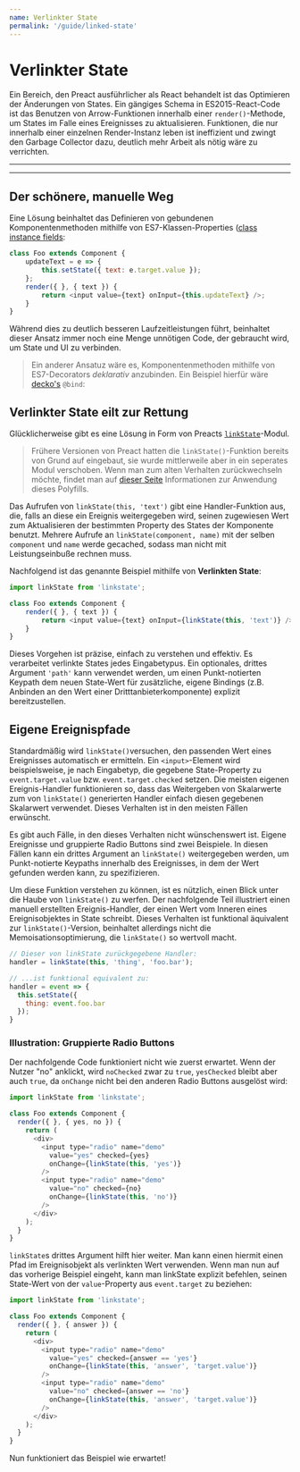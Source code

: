 ```yaml
---
name: Verlinkter State
permalink: '/guide/linked-state'
---
```


# Verlinkter State<!-- omit in toc -->

Ein Bereich, den Preact ausführlicher als React behandelt ist das Optimieren der Änderungen von States. Ein gängiges Schema in ES2015-React-Code ist das Benutzen von Arrow-Funktionen innerhalb einer `render()`-Methode, um States im Falle eines Ereignisses zu aktualisieren. Funktionen, die nur innerhalb einer einzelnen Render-Instanz leben ist ineffizient und zwingt den Garbage Collector dazu, deutlich mehr Arbeit als nötig wäre zu verrichten.

---

<toc></toc>

---

## Der schönere, manuelle Weg

Eine Lösung beinhaltet das Definieren von gebundenen Komponentenmethoden mithilfe von ES7-Klassen-Properties ([class instance fields](https://github.com(jeffmo/es-class-fields-and-static-properties)):

```js
class Foo extends Component {
	updateText = e => {
		this.setState({ text: e.target.value });
	};
	render({ }, { text }) {
		return <input value={text} onInput={this.updateText} />;
	}
}
```

Während dies zu deutlich besseren Laufzeitleistungen führt, beinhaltet dieser Ansatz immer noch eine Menge unnötigen Code, der gebraucht wird, um State und UI zu verbinden.

> Ein anderer Ansatuz wäre es, Komponentenmethoden mithilfe von ES7-Decorators  _deklarativ_ anzubinden. Ein Beispiel hierfür wäre [decko's](http://git.io/decko) `@bind`:


## Verlinkter State eilt zur Rettung

Glücklicherweise gibt es eine Lösung in Form von Preacts [`linkState`](https://github.com/developit/linkstate)-Modul.

> Frühere Versionen von Preact hatten die `linkState()`-Funktion bereits von Grund auf eingebaut, sie wurde mittlerweile aber in ein seperates Modul verschoben. Wenn man zum alten Verhalten zurückwechseln möchte, findet man auf [dieser Seite](https://github.com/developit/linkstate#usage) Informationen zur Anwendung dieses Polyfills.

Das Aufrufen von `linkState(this, 'text')` gibt eine Handler-Funktion aus, die, falls an diese ein Ereignis weitergegeben wird, seinen zugewiesen Wert zum Aktualisieren der bestimmten Property des States der Komponente benutzt. Mehrere Aufrufe an `linkState(component, name)` mit der selben `component` und `name` werde gecached, sodass man nicht mit Leistungseinbuße rechnen muss.

Nachfolgend ist das genannte Beispiel mithilfe von **Verlinkten State**:

```js
import linkState from 'linkstate';

class Foo extends Component {
	render({ }, { text }) {
		return <input value={text} onInput={linkState(this, 'text')} />;
	}
}
```

Dieses Vorgehen ist präzise, einfach zu verstehen und effektiv. Es verarbeitet verlinkte States jedes Eingabetypus. Ein optionales, drittes Argument `'path'` kann verwendet werden, um einen Punkt-notierten Keypath dem neuen State-Wert für zusätzliche, eigene Bindings (z.B. Anbinden an den Wert einer Dritttanbieterkomponente) explizit bereitzustellen.


## Eigene Ereignispfade

Standardmäßig wird `linkState()`versuchen, den passenden Wert eines Ereignisses automatisch er ermitteln. Ein `<input>`-Element wird beispielsweise, je nach Eingabetyp, die gegebene State-Property zu `event.target.value` bzw. `event.target.checked` setzen. Die meisten eigenen Ereignis-Handler funktionieren so, dass das Weitergeben von Skalarwerte zum von `linkState()` generierten Handler einfach diesen gegebenen Skalarwert verwendet. Dieses Verhalten ist in den meisten Fällen erwünscht.

Es gibt auch Fälle, in den dieses Verhalten nicht wünschenswert ist. Eigene Ereignisse und gruppierte Radio Buttons sind zwei Beispiele. In diesen Fällen kann ein drittes Argument an `linkState()` weitergegeben werden, um Punkt-notierte Keypaths innerhalb des Ereignisses, in dem der Wert gefunden werden kann, zu spezifizieren.

Um diese Funktion verstehen zu können, ist es nützlich, einen Blick unter die Haube von `linkState()` zu werfen. Der nachfolgende Teil illustriert einen manuell erstellten Ereignis-Handler, der einen Wert vom Inneren eines Ereignisobjektes in State schreibt. Dieses Verhalten ist funktional äquivalent zur `linkState()`-Version, beinhaltet allerdings nicht die Memoisationsoptimierung, die `linkState()` so wertvoll macht.

```js
// Dieser von linkState zurückgegebene Handler:
handler = linkState(this, 'thing', 'foo.bar');

// ...ist funktional equivalent zu:
handler = event => {
  this.setState({
    thing: event.foo.bar
  });
}
```


### Illustration: Gruppierte Radio Buttons

Der nachfolgende Code funktioniert nicht wie zuerst erwartet. Wenn der Nutzer "no" anklickt, wird `noChecked` zwar zu `true`, `yesChecked` bleibt aber auch `true`, da `onChange` nicht bei den anderen Radio Buttons ausgelöst wird:

```js
import linkState from 'linkstate';

class Foo extends Component {
  render({ }, { yes, no }) {
    return (
      <div>
        <input type="radio" name="demo"
          value="yes" checked={yes}
          onChange={linkState(this, 'yes')}
        />
        <input type="radio" name="demo"
          value="no" checked={no}
          onChange={linkState(this, 'no')}
        />
      </div>
    );
  }
}
```



`linkState`s drittes Argument hilft hier weiter. Man kann einen hiermit einen Pfad im Ereignisobjekt als verlinkten Wert verwenden. Wenn man nun auf das vorherige Beispiel eingeht, kann man linkState explizit befehlen, seinen State-Wert von der `value`-Property aus `event.target` zu beziehen:

```js
import linkState from 'linkstate';

class Foo extends Component {
  render({ }, { answer }) {
    return (
      <div>
        <input type="radio" name="demo"
          value="yes" checked={answer == 'yes'}
          onChange={linkState(this, 'answer', 'target.value')}
        />
        <input type="radio" name="demo"
          value="no" checked={answer == 'no'}
          onChange={linkState(this, 'answer', 'target.value')}
        />
      </div>
    );
  }
}
```

Nun funktioniert das Beispiel wie erwartet!
